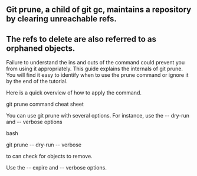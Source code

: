 ## Git prune, a child of git gc, maintains a repository by clearing unreachable refs. 
## The refs to delete are also referred to as orphaned objects.

Failure to understand the ins and outs of the command could prevent you from using it appropriately. This
guide explains the internals of git prune. You will find it easy to identify when to use the prune command or
ignore it by the end of the tutorial.

Here is a quick overview of how to apply the command.

git prune command cheat sheet

You can use git prune with several options. For instance, use the -- dry-run and -- verbose options

bash

git prune -- dry-run -- verbose

to can check for objects to remove.

Use the -- expire and -- verbose options.